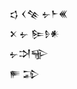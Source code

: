 <div class='block'>
<div class='line'>𒌓 𒌋𒆚 𒉡𒈨𒌍</div>
<div class='line'>𒉽 𒉡 𒌉𒊩𒀭</div>
<div class='line'>𒉡𒋫𒊍</div>
<div class='line'>𒊓 𒁉</div>
</div>